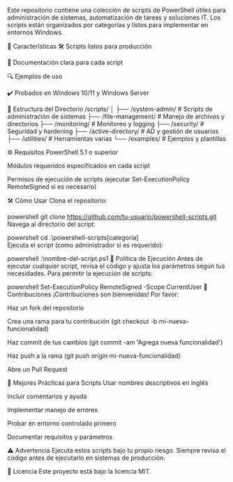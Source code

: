 Este repositorio contiene una colección de scripts de PowerShell útiles para administración de sistemas, automatización de tareas y soluciones IT. Los scripts están organizados por categorías y listos para implementar en entornos Windows.

🚀 Características
🛠️ Scripts listos para producción

📝 Documentación clara para cada script

🔍 Ejemplos de uso

✔️ Probados en Windows 10/11 y Windows Server

📁 Estructura del Directorio
/scripts/
│
├── /system-admin/          # Scripts de administración de sistemas
├── /file-management/       # Manejo de archivos y directorios
├── /monitoring/           # Monitoreo y logging
├── /security/             # Seguridad y hardening
├── /active-directory/     # AD y gestión de usuarios
├── /utilities/            # Herramientas varias
└── /examples/             # Ejemplos y plantillas

⚙️ Requisitos
PowerShell 5.1 o superior

Módulos requeridos especificados en cada script

Permisos de ejecución de scripts (ejecutar Set-ExecutionPolicy RemoteSigned si es necesario)

🛠️ Cómo Usar
Clona el repositorio:

powershell
git clone https://github.com/tu-usuario/powershell-scripts.git
Navega al directorio del script:

powershell
cd .\powershell-scripts\[categoria]\
Ejecuta el script (como administrador si es requerido):

powershell
.\nombre-del-script.ps1
📜 Política de Ejecución
Antes de ejecutar cualquier script, revisa el código y ajusta los parámetros según tus necesidades. Para permitir la ejecución de scripts:

powershell
Set-ExecutionPolicy RemoteSigned -Scope CurrentUser
🤝 Contribuciones
¡Contribuciones son bienvenidas! Por favor:

Haz un fork del repositorio

Crea una rama para tu contribución (git checkout -b mi-nueva-funcionalidad)

Haz commit de tus cambios (git commit -am 'Agrega nueva funcionalidad')

Haz push a la rama (git push origin mi-nueva-funcionalidad)

Abre un Pull Request

📌 Mejores Prácticas para Scripts
Usar nombres descriptivos en inglés

Incluir comentarios y ayuda

Implementar manejo de errores

Probar en entorno controlado primero

Documentar requisitos y parámetros

⚠️ Advertencia
Ejecuta estos scripts bajo tu propio riesgo. Siempre revisa el código antes de ejecutarlo en sistemas de producción.

📄 Licencia
Este proyecto está bajo la licencia MIT.

